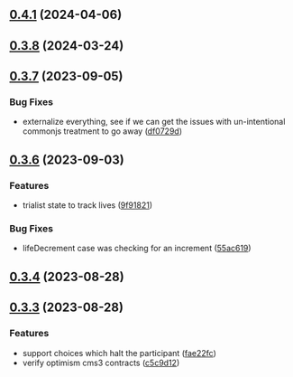 

## [0.4.1](https://github.com/polysensus/chaintrap-contracts/compare/v0.3.8...v0.4.1) (2024-04-06)

## [0.3.8](https://github.com/polysensus/chaintrap-contracts/compare/v0.3.7...v0.3.8) (2024-03-24)

## [0.3.7](https://github.com/polysensus/chaintrap-contracts/compare/v0.3.6...v0.3.7) (2023-09-05)


### Bug Fixes

* externalize everything, see if we can get the issues with un-intentional commonjs treatment to go away ([df0729d](https://github.com/polysensus/chaintrap-contracts/commit/df0729d982e518f8fdd4eda0ed25240726516769))

## [0.3.6](https://github.com/polysensus/chaintrap-contracts/compare/v0.3.4...v0.3.6) (2023-09-03)


### Features

* trialist state to track lives ([9f91821](https://github.com/polysensus/chaintrap-contracts/commit/9f91821b5493f19fe713eaa29bd7ea3479920022))


### Bug Fixes

* lifeDecrement case was checking for an increment ([55ac619](https://github.com/polysensus/chaintrap-contracts/commit/55ac619815ccb8131527ab4255c54157072df56a))

## [0.3.4](https://github.com/polysensus/chaintrap-contracts/compare/v0.3.3...v0.3.4) (2023-08-28)

## [0.3.3](https://github.com/polysensus/chaintrap-contracts/compare/v0.3.2...v0.3.3) (2023-08-28)


### Features

* support choices which halt the participant ([fae22fc](https://github.com/polysensus/chaintrap-contracts/commit/fae22fc2e595e4de9fd0b2e0bf9abb38200d38a5))
* verify optimism cms3 contracts ([c5c9d12](https://github.com/polysensus/chaintrap-contracts/commit/c5c9d12a0ebec5f4d9a2551241fe7367c998be3b))